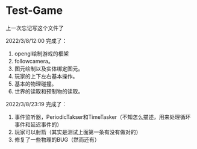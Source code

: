 # Test-Game

上一次忘记写这个文件了  

2022/3/8/12:00 完成了：  

1. opengl绘制游戏的框架
2. followcamera。
3. 图元绘制以及实体绑定图元。
4. 玩家的上下左右基本操作。
5. 基本的物理碰撞。
6. 世界的读取和预制物的读取。

2022/3/8/23:19 完成了：  

1. 事件监听器，PeriodicTakser和TimeTasker（不知怎么描述，用来处理循环事件和延迟事件的）
2. 玩家可以射箭（其实是测试上面第一条有没有做对的）
3. 修复了一些物理的BUG（然而还有）